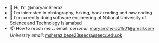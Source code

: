 - 👋 Hi, I’m @maryamSheraz
- 👀 I’m interested in photography, baking, book reading and now coding
- 🌱 I’m currently doing software engineering at National University of Science and Technology Islamabad
- 📫 How to reach me ... email: *personal*: maryamsheraz1501@gmail.com    *University email*: msheraz.bese23seecs@seecs.edu.pk

<!---
maryamSheraz/maryamSheraz is a ✨ special ✨ repository because its `README.md` (this file) appears on your GitHub profile.
You can click the Preview link to take a look at your changes.
--->
